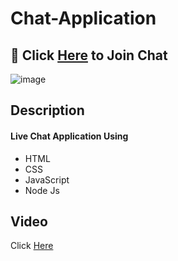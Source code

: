 # Chat-Application

## :calling: Click [Here](https://chat-application-25al.onrender.com/) to Join Chat 
![image](https://user-images.githubusercontent.com/81237428/224131133-2290ddbf-ccbe-45e2-a3c7-5dc036c67cba.png)

## Description
#### Live Chat Application Using
  - HTML
  - CSS
  - JavaScript
  - Node Js

## Video
Click [Here](https://user-images.githubusercontent.com/81237428/224121109-6e82e358-57ec-454a-839b-a9746bd151e5.mp4)





